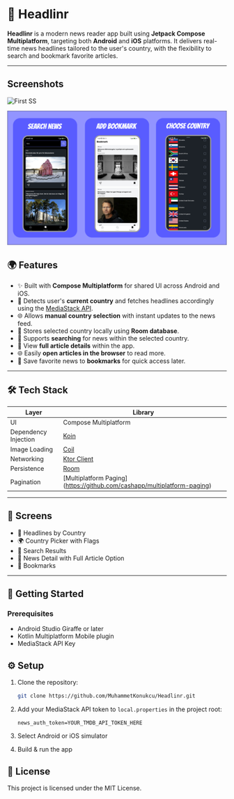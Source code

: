 # 📰 Headlinr

**Headlinr** is a modern news reader app built using **Jetpack Compose Multiplatform**, targeting
both **Android** and **iOS** platforms. It delivers real-time news headlines tailored to the user's
country, with the flexibility to search and bookmark favorite articles.

---

## Screenshots

![First SS](screenshot/first.png)

![Second SS](screenshot/second.png)

## 🌍 Features

- ✨ Built with **Compose Multiplatform** for shared UI across Android and iOS.
- 📍 Detects user's **current country** and fetches headlines accordingly using
  the [MediaStack API](https://mediastack.com/).
- 🌐 Allows **manual country selection** with instant updates to the news feed.
- 💾 Stores selected country locally using **Room database**.
- 🔎 Supports **searching** for news within the selected country.
- 📑 View **full article details** within the app.
- 🌐 Easily **open articles in the browser** to read more.
- 🔖 Save favorite news to **bookmarks** for quick access later.

---

## 🛠 Tech Stack

| Layer                | Library                                                                  |
|----------------------|--------------------------------------------------------------------------|
| UI                   | Compose Multiplatform                                                    |
| Dependency Injection | [Koin](https://insert-koin.io/)                                          |
| Image Loading        | [Coil](https://coil-kt.github.io/coil/)                                  |
| Networking           | [Ktor Client](https://ktor.io/)                                          |
| Persistence          | [Room](https://developer.android.com/jetpack/androidx/releases/room)     |
| Pagination           | [Multiplatform Paging] (https://github.com/cashapp/multiplatform-paging) |

---

## 📱 Screens

- 📰 Headlines by Country
- 🌍 Country Picker with Flags
- 🔎 Search Results
- 📄 News Detail with Full Article Option
- 🔖 Bookmarks

---

## 🏁 Getting Started

### Prerequisites

- Android Studio Giraffe or later
- Kotlin Multiplatform Mobile plugin
- MediaStack API Key

## ⚙️ Setup

1. Clone the repository:

   ```bash
   git clone https://github.com/MuhammetKonukcu/Headlinr.git
   ```
2. Add your MediaStack API token to `local.properties` in the project root:

   ```properties
   news_auth_token=YOUR_TMDB_API_TOKEN_HERE
   ```

3. Select Android or iOS simulator

4. Build & run the app

## 📄 License

This project is licensed under the MIT License.
